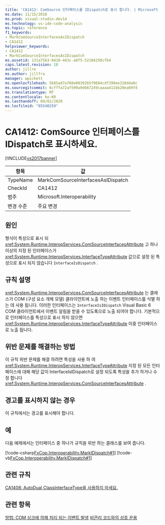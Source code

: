 ```yaml
---
title: 'CA1412: ComSource 인터페이스를 IDispatch로 표시 합니다. | Microsoft Docs'
ms.date: 11/15/2016
ms.prod: visual-studio-dev14
ms.technology: vs-ide-code-analysis
ms.topic: reference
f1_keywords:
- MarkComSourceInterfacesAsIDispatch
- CA1412
helpviewer_keywords:
- CA1412
- MarkComSourceInterfacesAsIDispatch
ms.assetid: 131a7563-0410-443c-a8f5-52104250cfb4
caps.latest.revision: 18
author: jillre
ms.author: jillfra
manager: wpickett
ms.openlocfilehash: 5685ad7a760e00392b5f9684cdf399ee320d4a0c
ms.sourcegitcommit: 6cfffa72af599a9d667249caaaa411bb28ea69fd
ms.translationtype: MT
ms.contentlocale: ko-KR
ms.lasthandoff: 09/02/2020
ms.locfileid: "85540259"
---
```

# <a name="ca1412-mark-comsource-interfaces-as-idispatch"></a>CA1412: ComSource 인터페이스를 IDispatch로 표시하세요.
[!INCLUDE[vs2017banner](../includes/vs2017banner.md)]

|항목|값|
|-|-|
|TypeName|MarkComSourceInterfacesAsIDispatch|
|CheckId|CA1412|
|범주|Microsoft.Interoperability|
|변경 수준|주요 변경|

## <a name="cause"></a>원인
 형식이 특성으로 표시 되 <xref:System.Runtime.InteropServices.ComSourceInterfacesAttribute> 고 하나 이상의 지정 된 인터페이스가 <xref:System.Runtime.InteropServices.InterfaceTypeAttribute> 값으로 설정 된 특성으로 표시 되지 않습니다 `InterfaceIsDispatch` .

## <a name="rule-description"></a>규칙 설명
 <xref:System.Runtime.InteropServices.ComSourceInterfacesAttribute> 는 클래스가 COM (구성 요소 개체 모델) 클라이언트에 노출 하는 이벤트 인터페이스를 식별 하는 데 사용 됩니다. 이러한 인터페이스는 `InterfaceIsIDispatch` Visual Basic 6 COM 클라이언트에서 이벤트 알림을 받을 수 있도록으로 노출 되어야 합니다. 기본적으로 인터페이스를 특성으로 표시 하지 않으면 <xref:System.Runtime.InteropServices.InterfaceTypeAttribute> 이중 인터페이스로 노출 됩니다.

## <a name="how-to-fix-violations"></a>위반 문제를 해결하는 방법
 이 규칙 위반 문제를 해결 하려면 특성을 사용 하 여 <xref:System.Runtime.InteropServices.InterfaceTypeAttribute> 지정 된 모든 인터페이스에 대해 해당 값이 InterfaceIsIDispatch로 설정 되도록 특성을 추가 하거나 수정 합니다 <xref:System.Runtime.InteropServices.ComSourceInterfacesAttribute> .

## <a name="when-to-suppress-warnings"></a>경고를 표시하지 않는 경우
 이 규칙에서는 경고를 표시해야 합니다.

## <a name="example"></a>예
 다음 예제에서는 인터페이스 중 하나가 규칙을 위반 하는 클래스를 보여 줍니다.

 [!code-csharp[FxCop.Interoperability.MarkIDispatch#1](../snippets/csharp/VS_Snippets_CodeAnalysis/FxCop.Interoperability.MarkIDispatch/cs/FxCop.Interoperability.MarkIDispatch.cs#1)]
 [!code-vb[FxCop.Interoperability.MarkIDispatch#1](../snippets/visualbasic/VS_Snippets_CodeAnalysis/FxCop.Interoperability.MarkIDispatch/vb/FxCop.Interoperability.MarkIDispatch.vb#1)]

## <a name="related-rules"></a>관련 규칙
 [CA1408: AutoDual ClassInterfaceType을 사용하지 마세요.](../code-quality/ca1408-do-not-use-autodual-classinterfacetype.md)

## <a name="see-also"></a>관련 항목
 [방법: COM 싱크에 의해 처리 되는 이벤트 발생](https://msdn.microsoft.com/7c9944b2-e951-4c3e-a0a1-59b2ae37d7fd) [비관리 코드와의 상호 운용](https://msdn.microsoft.com/library/ccb68ce7-b0e9-4ffb-839d-03b1cd2c1258)

